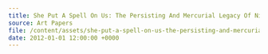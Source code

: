 ```yaml
---
title: She Put A Spell On Us: The Persisting And Mercurial Legacy Of Nina Simone
source: Art Papers
file: /content/assets/she-put-a-spell-on-us-the-persisting-and-mercurial-legacy-of-nina-simone.pdf
date: 2012-01-01 12:00:00 +0000
---
```

